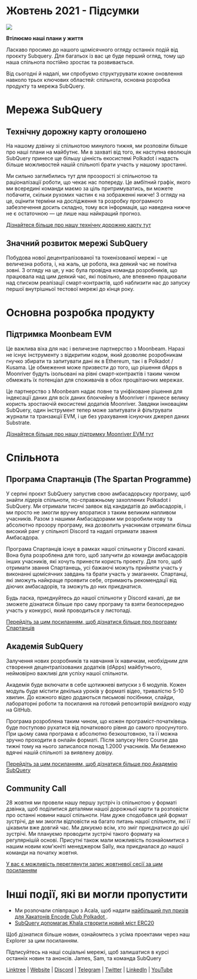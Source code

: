 # Жовтень 2021 - Підсумки

![](https://miro.medium.com/max/1400/1*Yf3LOc6onAZ-XRQLPyxAmQ.png)

**Втілюємо наші плани у життя**

Ласкаво просимо до нашого щомісячного огляду останніх подій від проєкту Subquery. Для багатьох із вас це буде перший огляд, тому що наша спільнота постійно зростає та розвивається.

Від сьогодні й надалі, ми спробуємо структурувати кожне оновлення навколо трьох ключових областей: спільнота, основна розробка продукту та мережа SubQuery.

# Мережа SubQuery

## Технічну дорожну карту оголошено

На нашому дзвінку зі спільнотою минулого тижня, ми розповіли більше про наші плани на майбутнє. Ми в захваті від того, як наступна еволюція SubQuery принесе ще більшу цінність екосистемі Polkadot і надасть більше можливостей нашій спільноті брати участь у нашому зростанні.

Ми сильно заглибились тут для прозорості зі спільнотою та раціоналізації роботи, що чекає нас попереду. Це амбітний графік, якого ми всередині команди маємо за ціль притримуватись, ви можете побачити, скільки рухомих частин є на зображенні нижче! З огляду на це, оцінити терміни на дослідження та розробку програмного забезпечення досить складно, тому вся інформація, що наведена нижче не є остаточною — це лише наш найкращий прогноз.

[Дізнайтеся більше про нашу технічну дорожню карту тут](https://subquery.medium.com/subquery-releases-technical-roadmap-2a3a383c49b)

## Значний розвиток мережі SubQuery

Побудова нової децентралізованої та токенізованої мережі – це величезна робота, і, на жаль, це робота, яка деякий час не помітна зовні. З огляду на це, у нас була провідна команда розробників, що працювала над цим деякий час, які повільно, але впевнено працювали над списком реалізації смарт-контрактів, щоб наблизити нас до запуску першої внутрішньої тестової мережі до кінця року.

# Основна розробка продукту

## Підтримка Moonbeam EVM

Це важлива віха для нас і величезне партнерство з Moonbeam. Наразі не існує інструменту з відкритим кодом, який дозволяє розробникам гнучко збирати та запитувати дані як в Ethereum, так і в Polkadot / Kusama. Це обмеження може призвести до того, що рішення dApps в Moonriver будуть ізольовані на рівні смарт-контрактів і таким чином обмежать їх потенціал для споживачів в обох процвітаючих мережах.

Це партнерство з Moonbeam надає повне та уніфіковане рішення для індексації даних для всіх даних блокчейну в Moonriver і принесе велику користь зростаючій екосистемі додатків Moonriver. Завдяки інноваціям SubQuery, один інструмент тепер може запитувати й фільтрувати журнали та транзакції EVM, і це без урахування існуючих джерел даних Substrate.

[Дізнайтеся більше про нашу підтримку Moonriver EVM тут](https://subquery.medium.com/subquery-adds-ethereum-virtual-machine-evm-functionality-in-integration-with-moonbeam-and-ddbcdf0fd8ff)

# Спільнота

## Програма Спартанців (The Spartan Programme)

У серпні проєкт SubQuery запустив свою амбасадорьску програму, щоб знайти лідерів спільноти, по-справжньому захоплених Polkadot і SubQuery. Ми отримали тисячі заявок від кандидатів до амбасадорів, і ми просто не змогли вручну впоратися з таким великим напливом учасників. Разом з нашими Амбасадорами ми розробили нову та абсолютно прозору програму, яка дозволить учасникам отримати більш високий ранг у спільноті Discord та надалі отримати звання Амбасадора.

Програма Спартанцiв існує в рамках нашої спільноти у Discord каналі. Вона була розроблена для того, щоб залучити до команди амбасадорів інших учасників, які хочуть принести користь проекту. Для того, щоб отримати звання Спартанець, усі бажаючі можуть прийняти участь у виконаннi щомісячних завдань та брати участь у змаганнях. Спартанці, які зможуть найкраще проявити себе, отримають рекомендації від дiючих амбасадорів, та зможуть до них приєднатися.

Будь ласка, приєднуйтесь до нашої спільноти у Discord каналі, де ви зможете дізнатися більше про саму програму та взяти безпосередню участь у конкурсі, який проводиться у листопаді.

[Перейдіть за цим посиланням, щоб дізнатися більше про програму Спартанцiв](https://subquery.medium.com/subquerys-new-spartan-programme-cf6c13653c6f)

## Академія SubQuery

Залучення нових розробників та навчання їх навичкам, необхідним для створення децентралізованих додаткiв (dApps) майбутнього, неймовірно важливі для успіху нашої спільноти.

Академія буде включати в себе щотижневі випуски з 6 модулів. Кожен модуль буде містити декілька уроків у форматі відео, тривалістю 5-10 хвилин. До кожного відео додаються письмові посібники, слайди, лабораторні роботи та посилання на готовий репозиторій вихідного коду на GitHub.

Програма розроблена таким чином, що кожен програміст-початківець буде поступово рухатися від початкового рівня до самого просунутого. При цьому сама програма є абсолютно безкоштовною, та її можна зручно проходити в онлайн форматi. Після запуску Hero Course два тижні тому на нього записалося понад 1.2000 учасників. Ми безмежно вдячні нашій спільноті за виявлену довіру.

[Перейдіть за цим посиланням, щоб дізнатися бiльше про Академію SubQuery](https://subquery.medium.com/subquery-launches-the-subquery-academy-9505dc66a01)

## Community Call

28 жовтня ми провели нашу першу зустріч із спільнотою у форматі дзвінка, щоб поділитися деталями нашої дорожньої карти та розповісти про останні новини нашої спільноти. Нам дуже сподобався цей формат зустрічі, де ми змогли відповісти на багато питань нашої спільноти, які її цікавили вже довгий час. Ми дякуємо всім, хто зміг приєднатися до цієї зустрічі. Ми плануємо проводити зустрічі такого формату на регулярнішій основі. Присутні також мали можливість познайомитися з нашим новим ком'юніті менеджером Sally, яка приєдналася до нашої команди на початку жовтня.

[У вас є можливість переглянути запис жовтневої сесії за цим посиланням](https://www.crowdcast.io/e/subquery-sessions-october)

# Інші події, які ви могли пропустити

-   Ми розпочали співпрацю з Acala, щоб надати [ найбільший пул призів для Хакатонів Encode Club Polkadot ](https://medium.com/encode-club/polkadot-hack-challenges-7cfeba1a4c0e).
-   [SubQuery допомагає Khala створити новий міст ERC20](https://subquery.medium.com/subquery-helps-khala-build-their-new-erc20-chain-bridge-c3aa0e1e6a89)

Щоб дізнатися більше новин, ознайомтесь з усіма проектами через наш Explorer за цим посиланням.

Підписуйтесь на наші соціальні мережі, щоб залишатися в курсі останніх новин та анонсів. James, Sam, та команда SubQuery

[Linktree](https://linktr.ee/subquerynetwork)  |  [Website](https://subquery.network/)  |  [Discord](https://discord.com/invite/78zg8aBSMG)  |  [Telegram](https://t.me/subquerynetwork)  |  [Twitter](https://twitter.com/subquerynetwork)  |  [LinkedIn](https://www.linkedin.com/company/subquery)  |  [YouTube](https://www.youtube.com/channel/UCi1a6NUUjegcLHDFLr7CqLw)
